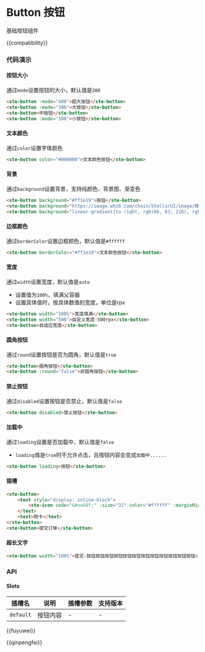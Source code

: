 # Button 按钮

基础按钮组件

{{compatibility}}

### 代码演示

#### 按钮大小

通过`mode`设置按钮的大小，默认值是`200`

```html
<ste-button :mode="400">超大按钮</ste-button>
<ste-button :mode="300">大按钮</ste-button>
<ste-button>中按钮</ste-button>
<ste-button :mode="100">小按钮</ste-button>
```

#### 文本颜色

通过`color`设置字体颜色

```html
<ste-button color="#000000">文本颜色按钮</ste-button>
```

#### 背景

通过`background`设置背景，支持纯颜色、背景图、渐变色

```html
<ste-button background="#ff1e19">按钮</ste-button>
<ste-button background="https://image.whzb.com/chain/StellarUI/image/精选会员瓷片.png">背景图</ste-button>
<ste-button background="linear-gradient(to right, rgb(66, 83, 216), rgb(213, 51, 186))">渐变色</ste-button>
```

#### 边框颜色

通过`borderColor`设置边框颜色，默认值是`#ffffff`

```html
<ste-button borderColor="#ff1e19">文本颜色按钮</ste-button>
```

#### 宽度

通过`width`设置宽度，默认值是`auto`

-   设置值为`100%`，填满父容器
-   设置具体值时，按具体数值的宽度，单位是rpx

```html
<ste-button width="100%">宽度填满</ste-button>
<ste-button width="500">自定义宽度-500rpx</ste-button>
<ste-button>自适应宽度</ste-button>
```

#### 圆角按钮

通过`round`设置按钮是否为圆角，默认值是`true`

```html
<ste-button>圆角按钮</ste-button>
<ste-button :round="false">非圆角按钮</ste-button>
```

#### 禁止按钮

通过`disabled`设置按钮是否禁止，默认值是`false`

```html
<ste-button disabled>禁止按钮</ste-button>
```

#### 加载中

通过`loading`设置是否加载中，默认值是`false`

-   `loading`值是`true`时不允许点击，且按钮内容会变成`加载中......`

```html
<ste-button loading>按钮</ste-button>
```

#### 插槽

```html
<ste-button>
    <text style="display: inline-block">
        <ste-icon code="&#xe68f;" :size="32" color="#ffffff" :marginRight="8"></ste-icon>
    </text>
    <text>购卡</text>
</ste-button>
<ste-button>提交订单</ste-button>
```

#### 超长文字

```html
<ste-button width="100%">提交-按钮按钮按钮按钮按钮按钮按钮按钮按钮按钮按钮按钮</ste-button>
```

### API

<!-- props -->

#### Slots

| 插槽名    | 说明     | 插槽参数 | 支持版本 |
| --------- | -------- | -------- | -------- |
| `default` | 按钮内容 | -        | -        |

{{fuyuwei}}

{{qinpengfei}}
